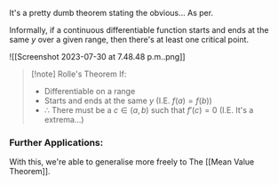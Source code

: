 It's a pretty dumb theorem stating the obvious... As per.

Informally, if a continuous differentiable function starts and ends at the same $y$ over a given range, then there's at least one critical point. 

![[Screenshot 2023-07-30 at 7.48.48 p.m..png]]

> [!note] Rolle's Theorem
> If:
> - Differentiable on a range
> - Starts and ends at the same $y$ (I.E. $f(a)=f(b)$)
> - $\therefore$ There must be a $c \in (a,b)$ such that $f'(c) = 0$ (I.E. It's a extrema...)

### Further Applications:
With this, we're able to generalise more freely to The [[Mean Value Theorem]]. 
